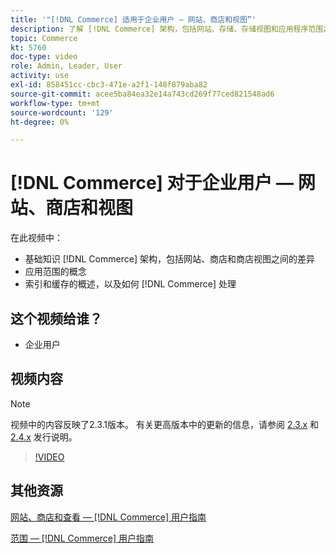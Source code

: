 ```yaml
---
title: '"[!DNL Commerce] 适用于企业用户 — 网站、商店和视图”'
description: 了解 [!DNL Commerce] 架构，包括网站、存储、存储视图和应用程序范围之间的差异。 了解索引和缓存。
topic: Commerce
kt: 5760
doc-type: video
role: Admin, Leader, User
activity: use
exl-id: 858451cc-cbc3-471e-a2f1-148f879aba82
source-git-commit: acee5ba84ea32e14a743cd269f77ced821548ad6
workflow-type: tm+mt
source-wordcount: '129'
ht-degree: 0%

---
```


# [!DNL Commerce] 对于企业用户 — 网站、商店和视图

在此视频中：

- 基础知识 [!DNL Commerce] 架构，包括网站、商店和商店视图之间的差异
- 应用范围的概念
- 索引和缓存的概述，以及如何 [!DNL Commerce] 处理

## 这个视频给谁？

- 企业用户

## 视频内容

>[!NOTE]
>
>视频中的内容反映了2.3.1版本。 有关更高版本中的更新的信息，请参阅 [ 2.3.x](https://devdocs.magento.com/guides/v2.3/release-notes/bk-release-notes.html) 和 [2.4.x](https://devdocs.magento.com/guides/v2.4/release-notes/bk-release-notes.html) 发行说明。

>[!VIDEO](https://video.tv.adobe.com/v/35945?quality=12&learn=on)

## 其他资源

[网站、商店和查看 —  [!DNL Commerce] 用户指南](https://docs.magento.com/user-guide/stores/websites-stores-views.html)

[范围 —  [!DNL Commerce] 用户指南](https://docs.magento.com/user-guide/configuration/scope.html)

